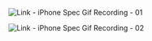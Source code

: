 ![Link - iPhone Spec Gif Recording - 01](https://media.giphy.com/media/3o7qDMqq3yp1rDKnKw/giphy.gif)

![Link - iPhone Spec Gif Recording - 02](https://media.giphy.com/media/3o7qDG1XGoVvpc1aoM/giphy.gif)
